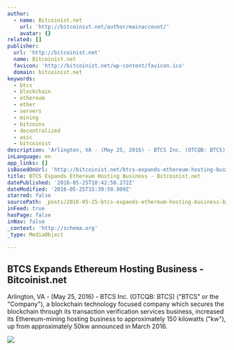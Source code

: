 ```yaml
---
author:
  - name: Bitcoinist.net
    url: 'http://bitcoinist.net/author/mainaccount/'
    avatar: {}
related: []
publisher:
  url: 'http://bitcoinist.net'
  name: Bitcoinist.net
  favicon: 'http://bitcoinist.net/wp-content/favicon.ico'
  domain: bitcoinist.net
keywords:
  - btcs
  - blockchain
  - ethereum
  - ether
  - servers
  - mining
  - bitcoins
  - decentralized
  - asic
  - bitcoinist
description: 'Arlington, VA - (May 25, 2016) - BTCS Inc. (OTCQB: BTCS) ("BTCS" or the "Company"), a blockchain technology focused company which secures the blockchain through its transaction verification services business, increased its Ethereum-mining hosting business to approximately 150 kilowatts ("kw"), up from approximately 50kw announced in March 2016.'
inLanguage: en
app_links: []
isBasedOnUrl: 'http://bitcoinist.net/btcs-expands-ethereum-hosting-business/'
title: BTCS Expands Ethereum Hosting Business - Bitcoinist.net
datePublished: '2016-05-25T18:42:58.272Z'
dateModified: '2016-05-25T15:39:50.909Z'
starred: false
sourcePath: _posts/2016-05-25-btcs-expands-ethereum-hosting-business-bitcoinistnet.md
inFeed: true
hasPage: false
inNav: false
_context: 'http://schema.org'
_type: MediaObject

---
```

<article style=""><h1>BTCS Expands Ethereum Hosting Business - Bitcoinist.net</h1><p>Arlington, VA - (May 25, 2016) - BTCS Inc. (OTCQB: BTCS) ("BTCS" or the "Company"), a blockchain technology focused company which secures the blockchain through its transaction verification services business, increased its Ethereum-mining hosting business to approximately 150 kilowatts ("kw"), up from approximately 50kw announced in March 2016.</p><img src="http://bitcoinist.net/wp-content/uploads/2016/05/btcs_eth_btcnst.jpg" /></article>